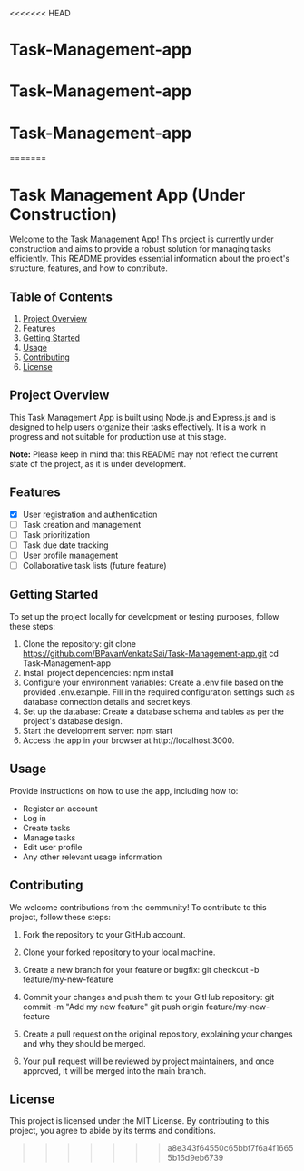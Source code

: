 <<<<<<< HEAD
# Task-Management-app
# Task-Management-app
# Task-Management-app
=======
# Task Management App (Under Construction)

Welcome to the Task Management App! This project is currently under construction and aims to provide a robust solution for managing tasks efficiently. This README provides essential information about the project's structure, features, and how to contribute.

## Table of Contents
1. [Project Overview](#project-overview)
2. [Features](#features)
3. [Getting Started](#getting-started)
4. [Usage](#usage)
5. [Contributing](#contributing)
6. [License](#license)

## Project Overview
This Task Management App is built using Node.js and Express.js and is designed to help users organize their tasks effectively. It is a work in progress and not suitable for production use at this stage.

**Note:** Please keep in mind that this README may not reflect the current state of the project, as it is under development.

## Features
- [x] User registration and authentication
- [ ] Task creation and management
- [ ] Task prioritization
- [ ] Task due date tracking
- [ ] User profile management
- [ ] Collaborative task lists (future feature)

## Getting Started
To set up the project locally for development or testing purposes, follow these steps:

1. Clone the repository:
   git clone  https://github.com/BPavanVenkataSai/Task-Management-app.git
   cd Task-Management-app
2. Install project dependencies:
   npm install
3. Configure your environment variables:
   Create a .env file based on the provided .env.example.
   Fill in the required configuration settings such as database connection details and secret keys.
4. Set up the database:
   Create a database schema and tables as per the project's database design.
5. Start the development server:
   npm start
6. Access the app in your browser at http://localhost:3000.
   
## Usage
Provide instructions on how to use the app, including how to:

- Register an account
- Log in
- Create tasks
- Manage tasks
- Edit user profile
- Any other relevant usage information

## Contributing
We welcome contributions from the community! To contribute to this project, follow these steps:

1. Fork the repository to your GitHub account.

2. Clone your forked repository to your local machine.

3. Create a new branch for your feature or bugfix:
   git checkout -b feature/my-new-feature

4. Commit your changes and push them to your GitHub repository:
   git commit -m "Add my new feature"
   git push origin feature/my-new-feature

5. Create a pull request on the original repository, explaining your changes and why they should be merged.

6. Your pull request will be reviewed by project maintainers, and once approved, it will be merged into the main branch.

## License
This project is licensed under the MIT License. By contributing to this project, you agree to abide by its terms and conditions.

>>>>>>> a8e343f64550c65bbf7f6a4f16655b16d9eb6739
